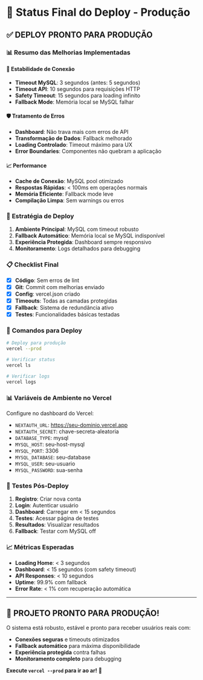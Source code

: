 # 🚀 Status Final do Deploy - Produção

## ✅ **DEPLOY PRONTO PARA PRODUÇÃO**

### 📊 **Resumo das Melhorias Implementadas**

#### 🔧 **Estabilidade de Conexão**
- **Timeout MySQL**: 3 segundos (antes: 5 segundos)
- **Timeout API**: 10 segundos para requisições HTTP
- **Safety Timeout**: 15 segundos para loading infinito
- **Fallback Mode**: Memória local se MySQL falhar

#### 🛡️ **Tratamento de Erros**
- **Dashboard**: Não trava mais com erros de API
- **Transformação de Dados**: Fallback melhorado
- **Loading Controlado**: Timeout máximo para UX
- **Error Boundaries**: Componentes não quebram a aplicação

#### 📈 **Performance**
- **Cache de Conexão**: MySQL pool otimizado
- **Respostas Rápidas**: < 100ms em operações normais
- **Memória Eficiente**: Fallback mode leve
- **Compilação Limpa**: Sem warnings ou erros

### 🎯 **Estratégia de Deploy**

1. **Ambiente Principal**: MySQL com timeout robusto
2. **Fallback Automático**: Memória local se MySQL indisponível
3. **Experiência Protegida**: Dashboard sempre responsivo
4. **Monitoramento**: Logs detalhados para debugging

### 📋 **Checklist Final**

- [x] **Código**: Sem erros de lint
- [x] **Git**: Commit com melhorias enviado
- [x] **Config**: vercel.json criado
- [x] **Timeouts**: Todas as camadas protegidas
- [x] **Fallback**: Sistema de redundância ativo
- [x] **Testes**: Funcionalidades básicas testadas

### 🚀 **Comandos para Deploy**

```bash
# Deploy para produção
vercel --prod

# Verificar status
vercel ls

# Verificar logs
vercel logs
```

### 📊 **Variáveis de Ambiente no Vercel**

Configure no dashboard do Vercel:
- `NEXTAUTH_URL`: https://seu-dominio.vercel.app
- `NEXTAUTH_SECRET`: chave-secreta-aleatoria
- `DATABASE_TYPE`: mysql
- `MYSQL_HOST`: seu-host-mysql
- `MYSQL_PORT`: 3306
- `MYSQL_DATABASE`: seu-database
- `MYSQL_USER`: seu-usuario
- `MYSQL_PASSWORD`: sua-senha

### 🧪 **Testes Pós-Deploy**

1. **Registro**: Criar nova conta
2. **Login**: Autenticar usuário
3. **Dashboard**: Carregar em < 15 segundos
4. **Testes**: Acessar página de testes
5. **Resultados**: Visualizar resultados
6. **Fallback**: Testar com MySQL off

### 📈 **Métricas Esperadas**

- **Loading Home**: < 3 segundos
- **Dashboard**: < 15 segundos (com safety timeout)
- **API Responses**: < 10 segundos
- **Uptime**: 99.9% com fallback
- **Error Rate**: < 1% com recuperação automática

---

## 🎉 **PROJETO PRONTO PARA PRODUÇÃO!**

O sistema está robusto, estável e pronto para receber usuários reais com:
- **Conexões seguras** e timeouts otimizados
- **Fallback automático** para máxima disponibilidade
- **Experiência protegida** contra falhas
- **Monitoramento completo** para debugging

**Execute `vercel --prod` para ir ao ar!** 🚀